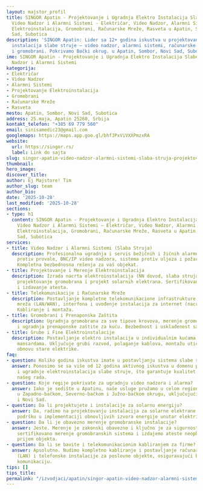 ```yaml
---
layout: majstor_profil
title: SINGOR Apatin - Projektovanje i Ugradnja Elektro Instalacija Slabe Struje,
  Video Nadzor i Alarmni Sistemi - Električar, Video Nadzor, Alarmni Sistemi, Projektovanje
  Elektroinstalacija, Gromobrani, Računarske Mreže, Rasveta u Apatin, Sombor, Novi
  Sad, Subotica
description: 'SINGOR Apatin: Lider sa 12+ godina iskustva u projektovanju i ugradnji
  instalacija slabe struje – video nadzor, alarmni sistemi, računarske mreže, interfonija
  i gromobrani. Pokrivamo Bački okrug. u Apatin, Sombor, Novi Sad, Subotica.'
ime: SINGOR Apatin - Projektovanje i Ugradnja Elektro Instalacija Slabe Struje, Video
  Nadzor i Alarmni Sistemi
kategorija:
- Električar
- Video Nadzor
- Alarmni Sistemi
- Projektovanje Elektroinstalacija
- Gromobrani
- Računarske Mreže
- Rasveta
mesto: Apatin, Sombor, Novi Sad, Subotica
address: 25.maja, Apatin 25260, Srbija
kontakt_telefon: "+385 69 779 560"
email: sinisamedic23@gmail.com
googlemaps: https://maps.app.goo.gl/bhfJPxViVXXPmzxRA
website:
  url: https://singor.rs/
  label: Link do sajta
slug: singor-apatin-video-nadzor-alarmni-sistemi-slaba-struja-projektovanje
thumbnail:
hero_image:
discover_title:
author: Ej Majstore! Tim
author_slug: team
author_bio:
date: '2025-10-28'
last_modified: '2025-10-28'
sections:
- type: h1
  content: SINGOR Apatin - Projektovanje i Ugradnja Elektro Instalacija Slabe Struje,
    Video Nadzor i Alarmni Sistemi – Električar, Video Nadzor, Alarmni Sistemi, Projektovanje
    Elektroinstalacija, Gromobrani, Računarske Mreže, Rasveta u Apatin, Sombor, Novi
    Sad, Subotica
services:
- title: Video Nadzor i Alarmni Sistemi (Slaba Struja)
  description: Profesionalna ugradnja i servis bežičnih i žičnih alarmnih sistema
    protiv provale, BNC/IP video nadzora, sistema protiv uljeza i požarnih senzora.
    Kompletna bezbednosna rešenja za vaš objekat.
- title: Projektovanje i Merenje Elektroinstalacija
  description: Izrada nacrta elektroinstalacija (NN dovod, slaba struja, pametne instalacije),
    projektovanje gromobrana i projekt solarnih elektrana. Sertifikovano merenje instalacija
    i izdavanje atesta.
- title: Telekomunikacije i Računarske Mreže
  description: Postavljanje kompletne telekomunikacione infrastrukture, računarskih
    mreža (LAN/WAN), interfona i uvođenje instalacija za internet (nacrt za internet).
    Kabliranje i montaža.
- title: Gromobrani i Prenaponska Zaštita
  description: Ugradnja gromobrana za sve tipove krovova, merenje gromobranskih sistema
    i ugradnja prenaponske zaštite za kuću. Bezbednost i usklađenost sa propisima.
- title: Grube i Fine Elektroinstalacije
  description: Postavljanje elektro instalacija u individualnim kućama, stanovima,
    mansardama. Uključuje grubi razvod, polaganje kablova, montažu utičnica i kompletnu
    obnovu stare elektrike.
faq:
- question: Koliko godina iskustva imate u postavljanju sistema slabe struje?
  answer: Ponosimo se sa više od 12 godina aktivnog iskustva u domenu projektovanja
    i ugradnje elektroinstalacija slabe struje, što garantuje kvalitet i pouzdanost
    našeg rada.
- question: Koje regije pokrivate za ugradnju video nadzora i alarma?
  answer: Iako je sedište u Apatinu, naše usluge pružamo u celom regionu, primarno
    u Zapadno-bačkom, Severno-bačkom i Južno-bačkom okrugu, uključujući Sombor, Suboticu
    i Novi Sad.
- question: Da li projektujete i instalacije za solarnu energiju?
  answer: Da, radimo na projektovanju instalacija za solarne elektrane i pružamo tehničku
    podršku u implementaciji obnovljivih izvora energije unutar električne mreže objekta.
- question: Da li je obavezno merenje gromobranske instalacije?
  answer: Jeste. Merenje je zakonski obavezno i ključno je za sigurnost. Mi pružamo
    sertifikovano merenje gromobranskih sistema i izdajemo ateste neophodne za tehnički
    prijem objekta.
- question: Da li se bavite i telekomunikacionim kabliranjem za firme?
  answer: Apsolutno. Nudimo kompletno kabliranje i postavljanje računarskih mreža
    (LAN) i telefonske instalacije za poslovne objekte, osiguravajući brzu i stabilnu
    komunikaciju.
tips: []
tips_title:
permalink: "/izvodjaci/apatin/singor-apatin-video-nadzor-alarmni-sistemi-slaba-struja-projektovanje/"
---
```

